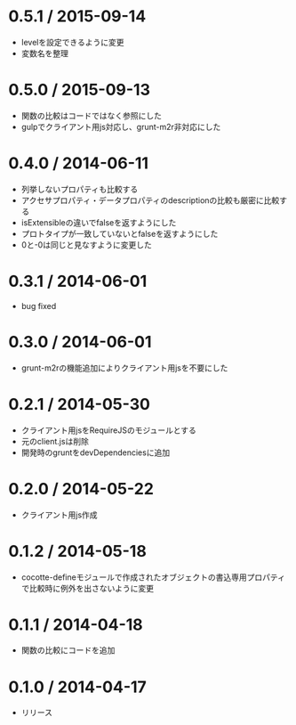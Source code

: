
0.5.1 / 2015-09-14
===================

 * levelを設定できるように変更
 * 変数名を整理

0.5.0 / 2015-09-13
===================

 * 関数の比較はコードではなく参照にした
 * gulpでクライアント用js対応し、grunt-m2r非対応にした

0.4.0 / 2014-06-11
===================

 * 列挙しないプロパティも比較する
 * アクセサプロパティ・データプロパティのdescriptionの比較も厳密に比較する
 * isExtensibleの違いでfalseを返すようにした
 * プロトタイプが一致していないとfalseを返すようにした
 * 0と-0は同じと見なすように変更した

0.3.1 / 2014-06-01
===================

 * bug fixed

0.3.0 / 2014-06-01
===================

 * grunt-m2rの機能追加によりクライアント用jsを不要にした

0.2.1 / 2014-05-30
===================

 * クライアント用jsをRequireJSのモジュールとする
 * 元のclient.jsは削除
 * 開発時のgruntをdevDependenciesに追加

0.2.0 / 2014-05-22
===================

 * クライアント用js作成

0.1.2 / 2014-05-18
===================

 * cocotte-defineモジュールで作成されたオブジェクトの書込専用プロパティで比較時に例外を出さないように変更

0.1.1 / 2014-04-18
===================

 * 関数の比較にコードを追加

0.1.0 / 2014-04-17
===================

 * リリース